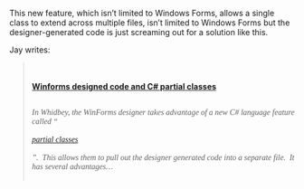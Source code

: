 This new feature, which isn&#8217;t limited to Windows Forms, allows a single class to extend across multiple files, isn&#8217;t limited to Windows Forms but the designer-generated code is just screaming out for a solution like this.

Jay writes:

<blockquote dir="ltr" style="MARGIN-RIGHT: 0px">
  <p>
    <span deactivatedstyle="FONT-FAMILY: Tahoma"><br /> <b><br /> <a id="viewpost.ascx_TitleUrl" href="http://blogs.msdn.com/jaybaz_ms/archive/2004/04/28/122392.aspx" class="broken_link">Winforms designed code and C# partial classes</a> </b><br /> </span>
  </p>
  
  <p class="MsoNormal" style="MARGIN: 0in 0in 0pt">
    <span style="FONT-FAMILY: Tahoma"><br /> <em>In Whidbey, the WinForms designer takes advantage of a new C# language feature called “</em><br /> <a href="http://www.google.com/search?sourceid=navclient&ie=UTF-8&oe=UTF-8&q=C%23+partial+classes"><br /> <em>partial classes</em><br /> </a><br /> <em>”.<span style="mso-spacerun: yes">&nbsp; </span>This allows them to pull out the designer generated code into a separate file.<span style="mso-spacerun: yes">&nbsp; </span>It has several advantages&#8230;<br style="mso-special-character: line-break" /></em><br /> </span>
  </p>
</blockquote>